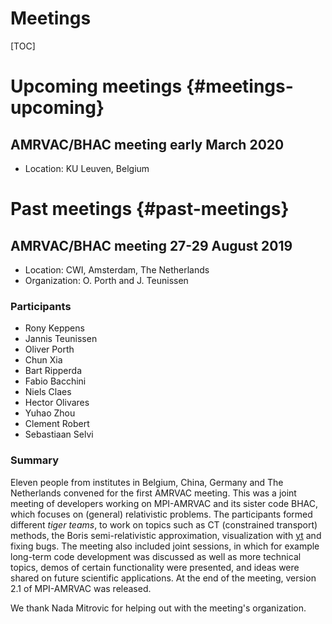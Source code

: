 # Meetings

[TOC]

# Upcoming meetings {#meetings-upcoming}

## AMRVAC/BHAC meeting early March 2020

* Location: KU Leuven, Belgium

# Past meetings {#past-meetings}

## AMRVAC/BHAC meeting 27-29 August 2019

* Location: CWI, Amsterdam, The Netherlands
* Organization: O. Porth and J. Teunissen

### Participants

* Rony Keppens
* Jannis Teunissen
* Oliver Porth
* Chun Xia
* Bart Ripperda
* Fabio Bacchini
* Niels Claes
* Hector Olivares
* Yuhao Zhou
* Clement Robert
* Sebastiaan Selvi

### Summary

Eleven people from institutes in Belgium, China, Germany and The Netherlands
convened for the first AMRVAC meeting. This was a joint meeting of developers
working on MPI-AMRVAC and its sister code BHAC, which focuses on (general)
relativistic problems. The participants formed different *tiger teams*, to work
on topics such as CT (constrained transport) methods, the Boris
semi-relativistic approximation, visualization with
[yt](https://yt-project.org/) and fixing bugs. The meeting also included joint
sessions, in which for example long-term code development was discussed as well
as more technical topics, demos of certain functionality were presented, and
ideas were shared on future scientific applications. At the end of the meeting,
version 2.1 of MPI-AMRVAC was released.

We thank Nada Mitrovic for helping out with the meeting's organization.
